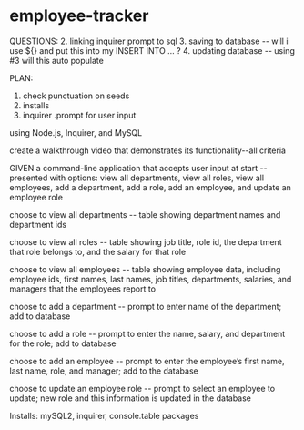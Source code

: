 # employee-tracker

QUESTIONS:
2. linking inquirer prompt to sql
3. saving to database -- will i use ${} and put this into my INSERT INTO ... ?
4. updating database -- using #3 will this auto populate

PLAN:
1. check punctuation on seeds
2. installs
3. inquirer .prompt for user input

 using Node.js, Inquirer, and MySQL

 create a walkthrough video that demonstrates its functionality--all criteria

GIVEN a command-line application that accepts user input
at start -- presented with options: view all departments, view all roles, view all employees, add a department, add a role, add an employee, and update an employee role

choose to view all departments -- table showing department names and department ids

choose to view all roles -- table showing job title, role id, the department that role belongs to, and the salary for that role

choose to view all employees -- table showing employee data, including employee ids, first names, last names, job titles, departments, salaries, and managers that the employees report to

choose to add a department -- prompt to enter name of the department; add to database

choose to add a role -- prompt to enter the name, salary, and department for the role; add to database

choose to add an employee -- prompt to enter the employee’s first name, last name, role, and manager; add to the database

choose to update an employee role -- prompt to select an employee to update; new role and this information is updated in the database 


Installs:  mySQL2, inquirer, console.table packages